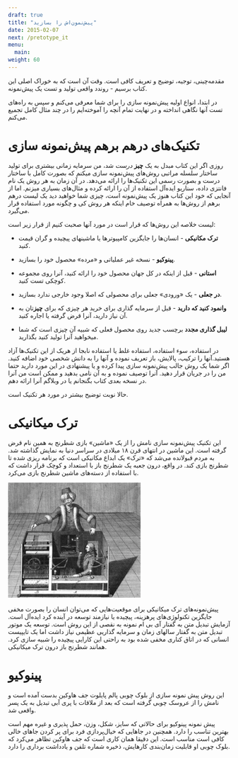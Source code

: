 ```yaml
---
draft: true
title: "پیش‌نمون‌اش را بسازید"
date: 2015-02-07
next: /pretotype_it
menu:
  main:
weight: 60
---
```

مقدمه‌چینی، توجیه، توضیح و تعریف کافی است. وقت آن است که به خوراک اصلی این کتاب برسیم - روندد واقعی تولید و تست یک پیش‌نمونه.

در ابتدا، انواع اولیه پیش‌نمونه سازی را برای شما معرفی می‌کنم و سپس به راه‌های تست آنها نگاهی انداخته و در نهایت تمام آنچه را آموخته‌ایم را در چند مثال کامل تجمیع می‌کنم.

# تکنیک‌های درهم برهم پیش‌نمونه سازی

روزی اگر این کتاب مبدل به یک  **چیز** _درست_ شد، من سرمایه زمانی بیشتری برای تولید ساختار سلسله مراتبی روش‌های پیش‌نمونه سازی میکنم که بصورت کامل با ساختار درست و بصورت رسمی این تکنیک‌ها را ارائه می‌دهد. در آن زمان به هر روش یک نام فانتزی داده، سناریو ایده‌آل استفاده از آن را ارائه کرده و مثال‌های بسیاری میزنم. اما از آنجایی که خود این کتاب هنوز یک پیش‌نمونه است، چیزی شما خواهید دید یک لیست درهم برهم از روش‌ها به همراه توصیف خام اینکه هر روش کی و چگونه مورد استفاده قرار می‌گیرد. 

لیست خلاصه این روش‌ها که قرار است در مورد آنها صحبت کنیم از قرار زیر است:

- **ترک مکانیکی** - انسان‌ها را جایگزین کامپیوترها یا ماشینهای پیچیده و گران قیمت کنید.

- **پینوکیو** - نسخه غیر عملیاتی و «مرده» محصول خود را بسازید.

- **استانی** - قبل از اینکه در کل جهان محصول خود را ارائه کنید، آنرا روی مجموعه کوچکی تست کنید.

- **در جعلی** - یک «ورودی» جعلی برای محصولی که اصلا وجود خارجی ندارد بسازید.

- **وانمود کنید که دارید** - قبل از سرمایه گذاری برای خرید هر چیزی که برای **چیز**تان به آن نیاز دارید، آنرا قرض گرفته یا اجاره کنید.

- **لیبل گذاری مجدد** برچسب جدید روی محصول فعلی که شبیه آن چیزی است که شما میخواهید آنرا تولید کنید بگذارید. 

در استفاده، سوء استفاده، استفاده غلط یا استفاده نابجا از هریک از این تکنیک‌ها آزاد هستید.آنها را ترکیب، پالایش، باز تعریف نموده و آنها را به دانش شخصی خود اضافه کنید. اگر شما یک روش جالب پیش‌نمونه سازی پیدا کرده و یا پیشنهادی در این مورد دارید حتما من را در جریان قرار دهید. آنرا توصیف نموده و به آن نامی بدهید و ممکن است من آنرا در نسخه بعدی کتاب بگنجانم یا در وبلاگم آنرا ارائه دهم.

حالا نوبت توضیح بیشتر در مورد هر تکنیک است.

# ترک میکانیکی

این تکنیک پیش‌نمونه سازی نامش را از یک «ماشین» بازی شطرنج به همین نام قرض گرفته است. این ماشین در انتهای قرن ۱۸ میلادی در سراسر دنیا به نمایش گذاشته شد. به مردم قبولانده می‌شد که «ترک» یک ابداع مکانیکی است که برنامه ریزی شده تا شطرنج بازی کند. در واقع، درون جعبه یک شطرنج باز با استعداد و کوچک قرار داشت که با استفاده از دسته‌های ماشین شطرنج بازی می‌کرد. 

![ترک میکانیکی](mechanicaltork.png)

پیش‌نمونه‌های ترک میکانیکی برای موقعیت‌هایی که می‌توان انسان را بصورت مخفی جایگزین تکنولوژی‌های پرهزینه، پیچیده یا نیازمند توسعه در آینده کرد ایده‌آل است. آزمایش تبدیل متن به گفتار آی بی ام نمونه به نقصی از این روش است. توسعه یک موتور تبدیل متن به گفتار سالهای زمان و سرمایه گذاریی عظیمی نیاز داشت اما یک تایپیست انسانی که در اتاق کناری مخفی شده بود به راحتی این کارایی پیچیده را شبیه سازی کرد. همانند شطرنج باز درون ترک میکانیکی. 

# پینوکیو

این روش پیش نمونه سازی از بلوک چوبی پالم پایلوت جف هاوکین بدست آمده است و نامش را از عروسک چوبی گرفته است که بعد از ملاقات با پری آبی تبدیل به یک پسر واقعی شد.

پیش نمونه پینوکیو برای حالاتی که سایز، شکل، وزن، حمل پذیری و غیره مهم است بهترین تناسب را دارد. همچنین در جاهایی که خیال‌پردازی فرد برای پر کردن جاهای خالی کافی است مناسب است. این دقیقا همان کاری است که جف هاوکین تظاهر می‌کرد که بلوک چوبی او قابلیت زمان‌بندی کارهایش، ذخیره شماره تلفن و یادداشت برداری را دارد.
